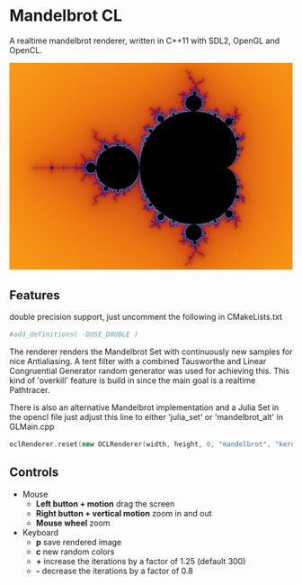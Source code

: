 # Mandelbrot CL #

A realtime mandelbrot renderer, written in C++11 with SDL2, OpenGL and OpenCL.

![Mandelbrot](https://raw.githubusercontent.com/Philipp-M/MandelbrotCL/master/images/mandelbrot.png)

## Features ##
double precision support, just uncomment the following in CMakeLists.txt

```cmake
#add_definitions( -DUSE_DOUBLE )
```

The renderer renders the Mandelbrot Set with continuously new samples for nice Antialiasing.
A tent filter with a combined Tausworthe and Linear Congruential Generator random generator was used for achieving this.
This kind of 'overkill' feature is build in since the main goal is a realtime Pathtracer.

There is also an alternative Mandelbrot implementation and a Julia Set in the opencl file
just adjust this line to either 'julia_set' or 'mandelbrot_alt' in GLMain.cpp
```cpp
oclRenderer.reset(new OCLRenderer(width, height, 0, "mandelbrot", "kernels/default.cl"));
```

## Controls ##

* Mouse
    * **Left button + motion** drag the screen
    * **Right button + vertical motion** zoom in and out
    * **Mouse wheel** zoom
* Keyboard
    * **p** save rendered image
    * **c** new random colors
    * **+** increase the iterations by a factor of 1.25 (default 300)
    * **-** decrease the iterations by a factor of 0.8
